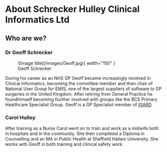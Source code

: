 # **About Schrecker Hulley Clinical Informatics Ltd**

## Who are we?


### Dr Geoff Schrecker
<figure markdown>
  ![Image title](/images/Geoff.jpg){ width="150" }
  <figcaption>Geoff Schrecker</figcaption>
</figure>

During his career as an NHS GP Geoff became increasingly involved in Clinical Informatics, becoming the committee member and then chair of National User Group for EMIS, one of the largest suppliers of software to GP surgeries in the United Kingdom. After retiring from General Practice he foundhimself becoming fiurther involved with groups like the BCS Primary Healthcare Specialist Group.
Geoff is a GP Specialist member of [IGARD](https://digital.nhs.uk/about-nhs-digital/corporate-information-and-documents/independent-group-advising-on-the-release-of-data)

### Carol Hulley

After training as a Nurse Carol went on to train and work as a midwife both in hospitals and in the community. She then completed a Diploma in Counselling and an MA in Public Health at Sheffield Hallam University. She works with Geoff in both training and clinical safety work.
